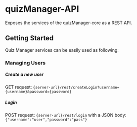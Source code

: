 # quizManager-API

Exposes the services of the quizManager-core as a REST API.

## Getting Started

Quiz Manager services can be easily used as following:

### Managing Users

##### Create a new user

GET request: `{server-url}/rest/createLogin?username={username}&password={password}`

##### Login

POST request: `{server-url}/rest/login` with a JSON body: `{"username":"user","password":"pass"}`

